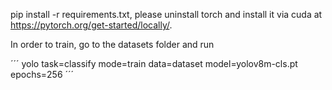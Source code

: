 pip install -r requirements.txt, please uninstall torch and install it via cuda at https://pytorch.org/get-started/locally/.



In order to train, go to the datasets folder and run 

´´´
yolo task=classify mode=train data=dataset model=yolov8m-cls.pt epochs=256
´´´